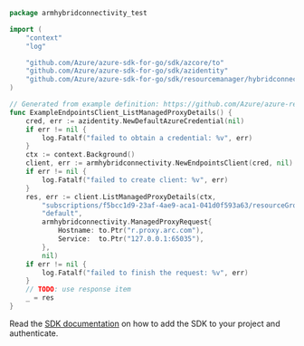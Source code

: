 ```go
package armhybridconnectivity_test

import (
	"context"
	"log"

	"github.com/Azure/azure-sdk-for-go/sdk/azcore/to"
	"github.com/Azure/azure-sdk-for-go/sdk/azidentity"
	"github.com/Azure/azure-sdk-for-go/sdk/resourcemanager/hybridconnectivity/armhybridconnectivity"
)

// Generated from example definition: https://github.com/Azure/azure-rest-api-specs/tree/main/specification/hybridconnectivity/resource-manager/Microsoft.HybridConnectivity/preview/2022-05-01-preview/examples/EndpointsPostListManagedProxyDetails.json
func ExampleEndpointsClient_ListManagedProxyDetails() {
	cred, err := azidentity.NewDefaultAzureCredential(nil)
	if err != nil {
		log.Fatalf("failed to obtain a credential: %v", err)
	}
	ctx := context.Background()
	client, err := armhybridconnectivity.NewEndpointsClient(cred, nil)
	if err != nil {
		log.Fatalf("failed to create client: %v", err)
	}
	res, err := client.ListManagedProxyDetails(ctx,
		"subscriptions/f5bcc1d9-23af-4ae9-aca1-041d0f593a63/resourceGroups/arcGroup/providers/Microsoft.Compute/virtualMachines/vm00006",
		"default",
		armhybridconnectivity.ManagedProxyRequest{
			Hostname: to.Ptr("r.proxy.arc.com"),
			Service:  to.Ptr("127.0.0.1:65035"),
		},
		nil)
	if err != nil {
		log.Fatalf("failed to finish the request: %v", err)
	}
	// TODO: use response item
	_ = res
}
```

Read the [SDK documentation](https://github.com/Azure/azure-sdk-for-go/blob/sdk%2Fresourcemanager%2Fhybridconnectivity%2Farmhybridconnectivity%2Fv0.5.0/sdk/resourcemanager/hybridconnectivity/armhybridconnectivity/README.md) on how to add the SDK to your project and authenticate.
